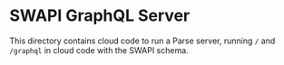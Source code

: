 SWAPI GraphQL Server
==========================

This directory contains cloud code to run a Parse server, running
`/` and `/graphql` in cloud code with the SWAPI schema.
